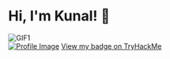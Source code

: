 # Hi, I'm Kunal! 👋

![GIF1](https://media.giphy.com/media/xTiTnejNQSQd9dqeUo/source.gif)  
[![Profile Image](https://i.ibb.co/3hvP1f2/prokunal.png)](https://tryhackme.com/p/prokunal)
[View my badge on TryHackMe](https://tryhackme.com/api/v2/badges/public-profile?userPublicId=130906)
